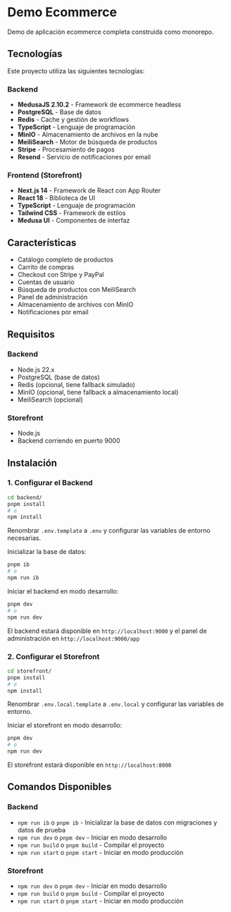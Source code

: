 # Demo Ecommerce

Demo de aplicación ecommerce completa construida como monorepo.

## Tecnologías

Este proyecto utiliza las siguientes tecnologías:

### Backend
- **MedusaJS 2.10.2** - Framework de ecommerce headless
- **PostgreSQL** - Base de datos
- **Redis** - Cache y gestión de workflows
- **TypeScript** - Lenguaje de programación
- **MinIO** - Almacenamiento de archivos en la nube
- **MeiliSearch** - Motor de búsqueda de productos
- **Stripe** - Procesamiento de pagos
- **Resend** - Servicio de notificaciones por email

### Frontend (Storefront)
- **Next.js 14** - Framework de React con App Router
- **React 18** - Biblioteca de UI
- **TypeScript** - Lenguaje de programación
- **Tailwind CSS** - Framework de estilos
- **Medusa UI** - Componentes de interfaz

## Características

- Catálogo completo de productos
- Carrito de compras
- Checkout con Stripe y PayPal
- Cuentas de usuario
- Búsqueda de productos con MeiliSearch
- Panel de administración
- Almacenamiento de archivos con MinIO
- Notificaciones por email

## Requisitos

### Backend
- Node.js 22.x
- PostgreSQL (base de datos)
- Redis (opcional, tiene fallback simulado)
- MinIO (opcional, tiene fallback a almacenamiento local)
- MeiliSearch (opcional)

### Storefront
- Node.js
- Backend corriendo en puerto 9000

## Instalación

### 1. Configurar el Backend

```bash
cd backend/
pnpm install
# o
npm install
```

Renombrar `.env.template` a `.env` y configurar las variables de entorno necesarias.

Inicializar la base de datos:
```bash
pnpm ib
# o
npm run ib
```

Iniciar el backend en modo desarrollo:
```bash
pnpm dev
# o
npm run dev
```

El backend estará disponible en `http://localhost:9000` y el panel de administración en `http://localhost:9000/app`

### 2. Configurar el Storefront

```bash
cd storefront/
pnpm install
# o
npm install
```

Renombrar `.env.local.template` a `.env.local` y configurar las variables de entorno.

Iniciar el storefront en modo desarrollo:
```bash
pnpm dev
# o
npm run dev
```

El storefront estará disponible en `http://localhost:8000`

## Comandos Disponibles

### Backend
- `npm run ib` o `pnpm ib` - Inicializar la base de datos con migraciones y datos de prueba
- `npm run dev` o `pnpm dev` - Iniciar en modo desarrollo
- `npm run build` o `pnpm build` - Compilar el proyecto
- `npm run start` o `pnpm start` - Iniciar en modo producción

### Storefront
- `npm run dev` o `pnpm dev` - Iniciar en modo desarrollo
- `npm run build` o `pnpm build` - Compilar el proyecto
- `npm run start` o `pnpm start` - Iniciar en modo producción
